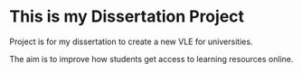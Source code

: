# This is my Dissertation Project
Project is for my dissertation to create a new VLE for universities.

The aim is to improve how students get access to learning resources online.
